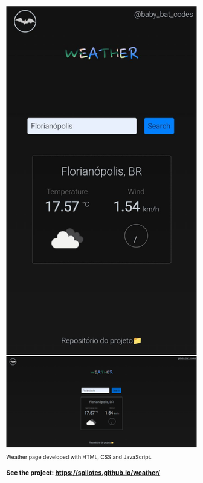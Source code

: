 <img src="./img/bg-mobile.jpeg">
<img src="./img/bg-desktop.png">

Weather page developed with HTML, CSS and JavaScript.
### See the project: https://spilotes.github.io/weather/
